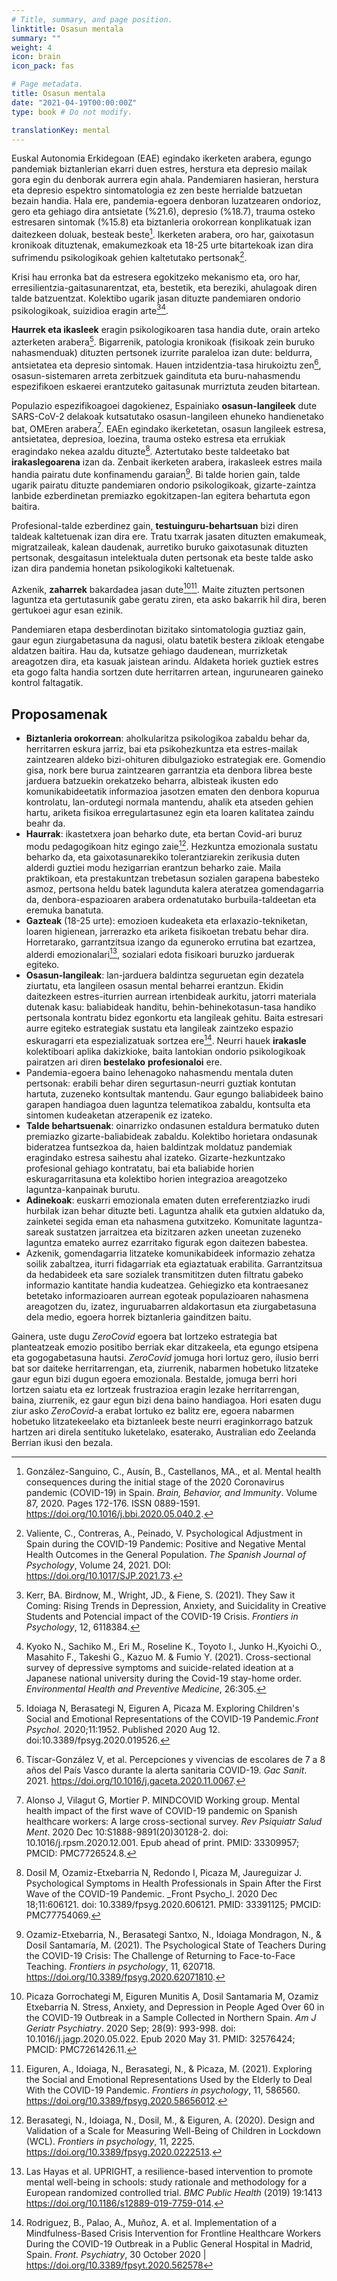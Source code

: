 ```yaml
---
# Title, summary, and page position.
linktitle: Osasun mentala
summary: ""
weight: 4
icon: brain
icon_pack: fas

# Page metadata.
title: Osasun mentala
date: "2021-04-19T00:00:00Z"
type: book # Do not modify.

translationKey: mental
---
```


Euskal Autonomia Erkidegoan (EAE) egindako ikerketen arabera, egungo pandemiak biztanlerian ekarri duen estres, herstura eta depresio mailak gora egin du denborak aurrera egin ahala. Pandemiaren hasieran, herstura eta depresio espektro sintomatologia ez zen beste herrialde batzuetan bezain handia. Hala ere, pandemia-egoera denboran luzatzearen ondorioz, gero eta gehiago dira antsietate (%21.6), depresio (%18.7), trauma osteko estresaren sintomak (%15.8) eta biztanleria orokorrean konplikatuak izan daitezkeen doluak, besteak beste[^1]. Ikerketen arabera, oro har, gaixotasun kronikoak dituztenak, emakumezkoak eta 18-25 urte bitartekoak izan dira sufrimendu psikologikoak gehien kaltetutako pertsonak[^2].

Krisi hau erronka bat da estresera egokitzeko mekanismo eta, oro har, erresilientzia-gaitasunarentzat, eta, bestetik, eta bereziki, ahulagoak diren talde batzuentzat. Kolektibo ugarik jasan dituzte pandemiaren ondorio psikologikoak, suizidioa eragin arte[^3][^4].

**Haurrek eta ikasleek** eragin psikologikoaren tasa handia dute, orain arteko azterketen arabera[^5]. Bigarrenik, patologia kronikoak (fisikoak zein buruko nahasmenduak) dituzten pertsonek izurrite paraleloa izan dute: beldurra, antsietatea eta depresio sintomak. Hauen intzidentzia-tasa hirukoiztu zen[^6], osasun-sistemaren arreta zerbitzuek gaindituta eta buru-nahasmendu espezifikoen eskaerei erantzuteko gaitasunak murriztuta zeuden bitartean.

Populazio espezifikoagoei dagokienez, Espainiako **osasun-langileek** dute SARS-CoV-2 delakoak kutsatutako osasun-langileen ehuneko handienetako bat, OMEren arabera[^7]. EAEn egindako ikerketetan, osasun langileek estresa, antsietatea, depresioa, loezina, trauma osteko estresa eta errukiak eragindako nekea azaldu dituzte[^8]. Aztertutako beste taldeetako bat **irakaslegoarena** izan da. Zenbait ikerketen arabera, irakasleek estres maila handia pairatu dute konfinamendu garaian[^9]. Bi talde horien gain, talde ugarik pairatu dituzte pandemiaren ondorio psikologikoak, gizarte-zaintza lanbide ezberdinetan premiazko egokitzapen-lan egitera behartuta egon baitira.

Profesional-talde ezberdinez gain, **testuinguru-behartsuan** bizi diren taldeak kaltetuenak izan dira ere. Tratu txarrak jasaten dituzten emakumeak, migratzaileak, kalean daudenak, aurretiko buruko gaixotasunak dituzten pertsonak, desgaitasun intelektuala duten pertsonak eta beste talde asko izan dira pandemia honetan psikologikoki kaltetuenak.

Azkenik, **zaharrek** bakardadea jasan dute[^10][^11]. Maite zituzten pertsonen laguntza eta gertutasunik gabe geratu ziren, eta asko bakarrik hil dira, beren gertukoei agur esan ezinik.

Pandemiaren etapa desberdinotan bizitako sintomatologia guztiaz gain, gaur egun ziurgabetasuna da nagusi, olatu batetik bestera zikloak etengabe aldatzen baitira. Hau da, kutsatze gehiago daudenean, murrizketak areagotzen dira, eta kasuak jaistean arindu. Aldaketa horiek guztiek estres eta gogo falta handia sortzen dute herritarren artean, ingurunearen gaineko kontrol faltagatik.

## Proposamenak

- **Biztanleria orokorrean**: aholkularitza psikologikoa zabaldu behar da, herritarren eskura jarriz, bai eta psikohezkuntza eta estres-mailak zaintzearen aldeko bizi-ohituren dibulgazioko estrategiak ere. Gomendio gisa, nork bere burua zaintzearen garrantzia eta denbora librea beste jarduera batzuekin orekatzeko beharra, albisteak ikusten edo komunikabideetatik informazioa jasotzen ematen den denbora kopurua kontrolatu, lan-ordutegi normala mantendu, ahalik eta atseden gehien hartu, ariketa fisikoa erregulartasunez egin eta loaren kalitatea zaindu beahr da.
- **Haurrak**: ikastetxera joan beharko dute, eta bertan Covid-ari buruz modu pedagogikoan hitz egingo zaie[^12]. Hezkuntza emozionala sustatu beharko da, eta gaixotasunarekiko tolerantziarekin zerikusia duten alderdi guztiei modu hezigarrian erantzun beharko zaie. Maila praktikoan, eta prestakuntzan trebetasun sozialen garapena babesteko asmoz, pertsona heldu batek lagunduta kalera ateratzea gomendagarria da, denbora-espazioaren arabera ordenatutako burbuila-taldeetan eta eremuka banatuta.
- **Gazteak** (18-25 urte): emozioen kudeaketa eta erlaxazio-tekniketan, loaren higienean, jarrerazko eta ariketa fisikoetan trebatu behar dira. Horretarako, garrantzitsua izango da eguneroko errutina bat ezartzea, alderdi emozionalari[^13], sozialari edota fisikoari buruzko jarduerak egiteko.
- **Osasun-langileak**: lan-jarduera baldintza seguruetan egin dezatela ziurtatu, eta langileen osasun mental beharrei erantzun. Ekidin daitezkeen estres-iturrien aurrean irtenbideak aurkitu, jatorri materiala dutenak kasu: baliabideak handitu, behin-behinekotasun-tasa handiko pertsonala kontratu bidez egonkortu eta langileak gehitu. Baita estresari aurre egiteko estrategiak sustatu eta langileak zaintzeko espazio eskuragarri eta espezializatuak sortzea ere[^14]. Neurri hauek **irakasle** kolektiboari aplika dakizkioke, baita lantokian ondorio psikologikoak pairatzen ari diren **bestelako** **profesionaloi** ere.
- Pandemia-egoera baino lehenagoko nahasmendu mentala duten pertsonak: erabili behar diren segurtasun-neurri guztiak kontutan hartuta, zuzeneko kontsultak mantendu. Gaur egungo baliabideek baino garapen handiagoa duen laguntza telematikoa zabaldu, kontsulta eta sintomen kudeaketan atzerapenik ez izateko.
- **Talde behartsuenak**: oinarrizko ondasunen estaldura bermatuko duten premiazko gizarte-baliabideak zabaldu. Kolektibo horietara ondasunak bideratzea funtsezkoa da, haien baldintzak moldatuz pandemiak eragindako estresa saihestu ahal izateko. Gizarte-hezkuntzako profesional gehiago kontratatu, bai eta baliabide horien eskuragarritasuna eta kolektibo horien integrazioa areagotzeko laguntza-kanpainak burutu.
- **Adinekoak**: euskarri emozionala ematen duten erreferentziazko irudi hurbilak izan behar dituzte beti. Laguntza ahalik eta gutxien aldatuko da, zainketei segida eman eta nahasmena gutxitzeko. Komunitate laguntza-sareak sustatzen jarraitzea eta bizitzaren azken uneetan zuzeneko laguntza emateko aurrez ezarritako figurak egon daitezen babestea.
- Azkenik, gomendagarria litzateke komunikabideek informazio zehatza soilik zabaltzea, iturri fidagarriak eta egiaztatuak erabilita. Garrantzitsua da hedabideek eta sare sozialek transmititzen duten filtratu gabeko informazio kantitate handia kudeatzea. Gehiegizko eta kontraesanez betetako informazioaren aurrean egoteak populazioaren nahasmena areagotzen du, izatez, inguruabarren aldakortasun eta ziurgabetasuna dela medio, egoera horrek biztanleria gainditzen baitu.

Gainera, uste dugu _ZeroCovid_ egoera bat lortzeko estrategia bat planteatzeak emozio positibo berriak ekar ditzakeela, eta egungo etsipena eta gogogabetasuna hautsi. _ZeroCovid_ jomuga hori lortuz gero, ilusio berri bat sor daiteke herritarrengan, eta, ziurrenik, nabarmen hobetuko litzateke gaur egun bizi dugun egoera emozionala. Bestalde, jomuga berri hori lortzen saiatu eta ez lortzeak frustrazioa eragin lezake herritarrengan, baina, ziurrenik, ez gaur egun bizi dena baino handiagoa. Hori esaten dugu ziur asko _ZeroCovid_\-a erabat lortuko ez balitz ere, egoera nabarmen hobetuko litzatekeelako eta biztanleek beste neurri eraginkorrago batzuk hartzen ari direla sentituko luketelako, esaterako, Australian edo Zeelanda Berrian ikusi den bezala.


[^1]: González-Sanguino, C., Ausín, B., Castellanos, MA., et al. Mental health consequences during the initial stage of the 2020 Coronavirus pandemic (COVID-19) in Spain. _Brain, Behavior, and Immunity_. Volume 87, 2020. Pages 172-176. ISSN 0889-1591. https://doi.org/10.1016/j.bbi.2020.05.040.2.

[^2]: Valiente, C., Contreras, A., Peinado, V. Psychological Adjustment in Spain during the COVID-19 Pandemic: Positive and Negative Mental Health Outcomes in the General Population. _The Spanish Journal of Psychology_, Volume 24, 2021. DOI: https://doi.org/10.1017/SJP.2021.73.

[^3]: Kerr, BA. Birdnow, M., Wright, JD., & Fiene, S. (2021). They Saw it Coming: Rising Trends in Depression, Anxiety, and Suicidality in Creative Students and Potencial impact of the COVID-19 Crisis. _Frontiers in Psychology_, 12, 6118384.

[^4]: Kyoko N., Sachiko M., Eri M., Roseline K., Toyoto I., Junko H.,Kyoichi O., Masahito F., Takeshi G., Kazuo M. & Fumio Y. (2021). Cross-sectional survey of depressive symptoms and suicide-related ideation at a Japanese national university during the Covid-19 stay-home order. _Environmental Health and Preventive Medicine_, 26:305.

[^5]: Idoiaga N, Berasategi N, Eiguren A, Picaza M. Exploring Children's Social and Emotional Representations of the COVID-19 Pandemic._Front Psychol_. 2020;11:1952. Published 2020 Aug 12. doi:10.3389/fpsyg.2020.019526.

[^6]: Tíscar-González V, et al. Percepciones y vivencias de escolares de 7 a 8 años del País Vasco durante la alerta sanitaria COVID-19. _Gac Sanit_. 2021. https://doi.org/10.1016/j.gaceta.2020.11.0067.

[^7]: Alonso J, Vilagut G, Mortier P. MINDCOVID Working group. Mental health impact of the first wave of COVID-19 pandemic on Spanish healthcare workers: A large cross-sectional survey. _Rev Psiquiatr Salud Ment_. 2020 Dec 10:S1888-9891(20)30128-2. doi: 10.1016/j.rpsm.2020.12.001. Epub ahead of print. PMID: 33309957; PMCID: PMC7726524.8.

[^8]: Dosil M, Ozamiz-Etxebarria N, Redondo I, Picaza M, Jaureguizar J. Psychological Symptoms in Health Professionals in Spain After the First Wave of the COVID-19 Pandemic. _Front Psycho_l. 2020 Dec 18;11:606121. doi: 10.3389/fpsyg.2020.606121. PMID: 33391125; PMCID: PMC77754069.

[^9]: Ozamiz-Etxebarria, N., Berasategi Santxo, N., Idoiaga Mondragon, N., & Dosil Santamaría, M. (2021). The Psychological State of Teachers During the COVID-19 Crisis: The Challenge of Returning to Face-to-Face Teaching. _Frontiers in psychology_, 11, 620718. https://doi.org/10.3389/fpsyg.2020.62071810.

[^10]: Picaza Gorrochategi M, Eiguren Munitis A, Dosil Santamaria M, Ozamiz Etxebarria N. Stress, Anxiety, and Depression in People Aged Over 60 in the COVID-19 Outbreak in a Sample Collected in Northern Spain. _Am J Geriatr Psychiatry_. 2020 Sep; 28(9): 993-998. doi: 10.1016/j.jagp.2020.05.022. Epub 2020 May 31. PMID: 32576424; PMCID: PMC7261426.11.

[^11]: Eiguren, A., Idoiaga, N., Berasategi, N., & Picaza, M. (2021). Exploring the Social and Emotional Representations Used by the Elderly to Deal With the COVID-19 Pandemic. _Frontiers in psychology_, 11, 586560. https://doi.org/10.3389/fpsyg.2020.58656012.

[^12]: Berasategi, N., Idoiaga, N., Dosil, M., & Eiguren, A. (2020). Design and Validation of a Scale for Measuring Well-Being of Children in Lockdown (WCL). _Frontiers in psychology_, 11, 2225. https://doi.org/10.3389/fpsyg.2020.0222513.

[^13]: Las Hayas et al. UPRIGHT, a resilience-based intervention to promote mental well-being in schools: study rationale and methodology for a European randomized controlled trial. _BMC Public Health_ (2019) 19:1413 https://doi.org/10.1186/s12889-019-7759-014.

[^14]: Rodriguez, B., Palao, A., Muñoz, A. et al. Implementation of a Mindfulness-Based Crisis Intervention for Frontline Healthcare Workers During the COVID-19 Outbreak in a Public General Hospital in Madrid, Spain. _Front. Psychiatry_, 30 October 2020 | https://doi.org/10.3389/fpsyt.2020.562578

<style type="text/css">
	#fnref\:4::before, #fnref\:11::before { content:', '; }
</style>